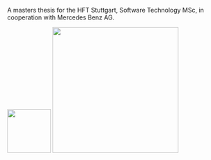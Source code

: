A masters thesis for the HFT Stuttgart, Software Technology MSc, in cooperation with Mercedes Benz AG.

[<img src="https://yt3.ggpht.com/ytc/AKedOLSRFu5DPNiMBniHH1pwKqJmsZYPdj6OC7XgnW0zrA=s900-c-k-c0x00ffffff-no-rj" width="100"/>](https://www.hft-stuttgart.de)
[<img src="https://i.ibb.co/8zCZPPg/902235-mercedes-logo-transparent-backgrounds-image-1920x817-h-1.jpg" width="289">](https://www.mercedes-benz.com/en/company/)

